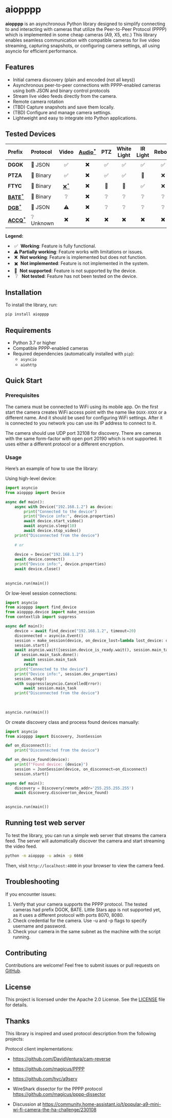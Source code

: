 # aiopppp

**aiopppp** is an asynchronous Python library designed to simplify connecting to and interacting with cameras that 
utilize the Peer-to-Peer Protocol (PPPP) which is implemented in some cheap cameras (A9, X5, etc.) 
This library enables seamless communication with compatible cameras for live video streaming,
capturing snapshots, or configuring camera settings, all using asyncio for efficient performance.

## Features

- Initial camera discovery (plain and encoded (not all keys))
- Asynchronous peer-to-peer connections with PPPP-enabled cameras using both JSON and binary control protocols
- Stream live video feeds directly from the camera.
- Remote camera rotation
- (TBD) Capture snapshots and save them locally.
- (TBD) Configure and manage camera settings.
- Lightweight and easy to integrate into Python applications.

## Tested Devices

| Prefix   | Protocol | Video | [Audio<sup>*</sup>](https://github.com/devbis/aiopppp/issues/6) | PTZ | White Light | IR Light | Reboot | Resolution |
|:---------|:---------|:-----:|:---------------------------------------------------------------:|:---:|:-----------:|:--------:|:------:|:----------:|
| **DGOK** | 📜 JSON  | ✅   | ✖️                                                             | ✅  | ✅          | ✅      | ✅     | ✖️        |
| **PTZA** | 🔢 Binary| ✅   | ✖️                                                             | ✅  | ✅          | 🚫      | ❌     | ✅        |
| **FTYC** | 🔢 Binary| [❌<sup>*</sup>](https://github.com/devbis/aiopppp/issues/8)| ✖️      | 🚫  | 🚫          | ✅      | ❌     | ✅        |
| [**BATE**<sup>*</sup>](https://github.com/devbis/pppp_camera/issues/4) | 🔢 Binary|❔ |✖️    | ❔   | ❔           | ❔       | ❔     |  ❔        |
| [**DGB**<sup>*</sup>](https://github.com/devbis/pppp_camera/issues/2) | 📜 JSON   |⚠️ |✖️   | ❔   | ❔           | ❔       | ❔     |  ❔        |
| [**ACCQ**<sup>*</sup>](https://github.com/devbis/pppp_camera/issues/1) | ❔ Unknown|✖️|✖️    | ✖️  | ✖️          | ✖️      | ✖️     | ✖️        |

**Legend:**
- &nbsp;✅&nbsp; **Working**: Feature is fully functional.
- &thinsp;⚠️&thinsp;**Partially working**: Feature works with limitations or issues.
- &nbsp;❌&nbsp; **Not working**: Feature is implemented but does not function.
- &nbsp;✖️&nbsp; **Not implemented**: Feature is not implemented in the system.
- &nbsp;🚫&nbsp; **Not supported**: Feature is not supported by the device.
- &ensp;❔ &nbsp; **Not tested**: Feature has not been tested on the device.

## Installation

To install the library, run:

```bash
pip install aiopppp
```

## Requirements

- Python 3.7 or higher
- Compatible PPPP-enabled cameras
- Required dependencies (automatically installed with `pip`):
  - `asyncio`
  - `aiohttp`

## Quick Start

### Prerequisites

The camera must be connected to WiFi using its mobile app. On the first start the camera creates WiFi access 
point with the name like `DGXX-XXXX` or a different name. And it should be used for configuring WiFi settings. 
After it is connected to you network you can use its IP address to connect to it.

The camera should use UDP port 32108 for discovery. 
There are cameras with the same form-factor with open port 20190 which is not supported. 
It uses either a different protocol or a different encryption.

### Usage

Here’s an example of how to use the library:

Using high-level device:
```python
import asyncio
from aiopppp import Device

async def main():
    async with Device("192.168.1.2") as device:
        print("Connected to the device")
        print("Device info:", device.properties)
        await device.start_video()
        await asyncio.sleep(10)
        await device.stop_video()
    print("Disconnected from the device")
        
    # or 
    
    device = Device("192.168.1.2")
    await device.connect()
    print("Device info:", device.properties)
    await device.close()
    
    
asyncio.run(main())

```

Or low-level session connections:

```python
import asyncio
from aiopppp import find_device
from aiopppp.device import make_session
from contextlib import suppress

async def main():
    device = await find_device("192.168.1.2", timeout=20)
    disconnected = asyncio.Event()
    session = make_session(device, on_device_lost=lambda lost_device: disconnected.set())
    session.start()
    await asyncio.wait([session.device_is_ready.wait(), session.main_task], return_when=asyncio.FIRST_COMPLETED)
    if session.main_task.done():
        await session.main_task
        return 
    print("Connected to the device")
    print("Device info:", session.dev_properties)
    session.stop()
    with suppress(asyncio.CancelledError):
        await session.main_task
    print("Disconnected from the device")
    
    
    
asyncio.run(main())
```

Or create discovery class and process found devices manually:
```python
import asyncio
from aiopppp import Discovery, JsonSession

def on_disconnect():
    print("Disconnected from the device")

def on_device_found(device):
    print(f"Found device: {device}")
    session = JsonSession(device, on_disconnect=on_disconnect)
    session.start()

async def main():
    discovery = Discovery(remote_addr='255.255.255.255')
    await discovery.discover(on_device_found)

    
asyncio.run(main())
```

## Running test web server

To test the library, you can run a simple web server that streams the camera feed.
The server will automatically discover the camera and start streaming the video feed.

```bash
python -m aiopppp -u admin -p 6666
```

Then, visit `http://localhost:4000` in your browser to view the camera feed.

## Troubleshooting

If you encounter issues:
1. Verify that your camera supports the PPPP protocol. The tested cameras had prefix DGOK, BATE. 
    Little Stars app is not supported yet, as it uses a different protocol with ports 8070, 8080.
2. Check credential for the camera. Use -u and -p flags to specify username and password.
3. Check your camera in the same subnet as the machine with the script running.

## Contributing

Contributions are welcome! Feel free to submit issues or pull requests on [GitHub](https://github.com/yourusername/aiopppp).

## License

This project is licensed under the Apache 2.0 License. See the [LICENSE](LICENSE) file for details.


## Thanks

This library is inspired and used protocol description from the following projects:

Protocol client implementations:

- https://github.com/DavidVentura/cam-reverse
- https://github.com/magicus/PPPP
- https://github.com/hyc/a9serv

- WireShark dissector for the PPPP protocol https://github.com/magicus/pppp-dissector
- Discussion at https://community.home-assistant.io/t/popular-a9-mini-wi-fi-camera-the-ha-challenge/230108
